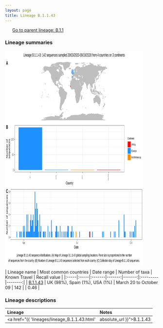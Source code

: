 ```yaml
---
layout: page
title: Lineage B.1.1.43
---
```




<p>
<ul class="actions small">
	 <a href="{{ 'lineages/lineage_B.1.1.html' | absolute_url }}" class="button special fit">Go to parent lineage: B.1.1</a>
</ul>
</p>
<h3> Lineage summaries</h3>

<img src="../assets/images/B.1.1.43.svg" alt="B.1.1.43 lineage summary figure" width="90%" height="700px" />


| Lineage name | Most common countries | Date range | Number of taxa | Known Travel | Recall value |
|:-----|:-----|:-------|-------:|-------:|:---------|--------:|
| <a href="{{ 'lineages/lineage_B.1.1.43.html' | absolute_url }}">B.1.1.43</a> | UK (98%), Spain (1%), USA (1%) | March 20 to October 09 | 142 |  | 0.46 |

<h3>Lineage descriptions</h3>

| Lineage | Notes |
|:-----|:-----|
| <a href="{{ 'lineages/lineage_B.1.1.43.html' | absolute_url }}">B.1.1.43</a> | Scottish lineage |

